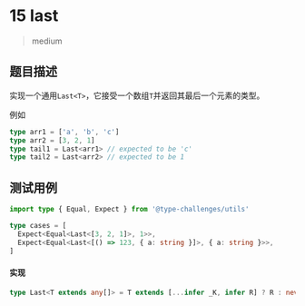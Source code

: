 # 15 last

> medium

## 题目描述


实现一个通用`Last<T>`，它接受一个数组`T`并返回其最后一个元素的类型。

例如

```ts
type arr1 = ['a', 'b', 'c']
type arr2 = [3, 2, 1]
type tail1 = Last<arr1> // expected to be 'c'
type tail2 = Last<arr2> // expected to be 1
```

## 测试用例

```ts
import type { Equal, Expect } from '@type-challenges/utils'

type cases = [
  Expect<Equal<Last<[3, 2, 1]>, 1>>,
  Expect<Equal<Last<[() => 123, { a: string }]>, { a: string }>>,
]
```

#### 实现

```ts
type Last<T extends any[]> = T extends [...infer _K, infer R] ? R : never;
```
